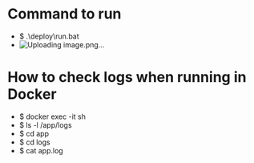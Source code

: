 # Command to run
* $ .\deploy\run.bat
* ![Uploading image.png…]()

# How to check logs when running in Docker
* $ docker exec -it <docker container id> sh
* $ ls -l /app/logs
* $ cd app
* $ cd logs
* $ cat app.log


